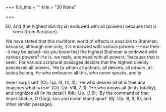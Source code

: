 +++
full_title = ""
title = "30 None"

+++


30. And (the highest divinity is) endowed with all (powers) because that is seen (from Scripture).

We have stated that this multiform world of effects is possible to Brahman, because, although one only, it is endowed with various powers.--How then--it may be asked--do you know that the highest Brahman is endowed with various powers?-He is, we reply, endowed with all powers, 'because that is seen.' For various scriptural passages declare that the highest divinity possesses all powers, 'He to whom all actions, all desires, all odours, all tastes belong, he who embraces all this, who never speaks, and is

never surprised' (Cḥ. Up. III, 14, 4); 'He who desires what is true and imagines what is true' (Cḥ. Up. VIII, 7, 1); 'He who knows all (in its totality), and cognizes all (in its detail') (Mu. Up. I,1,9); 'By the command of that Imperishable, O Gārgī, sun and moon stand apart' (Br̥. Up. III, 8, 9); and other similar passages.

